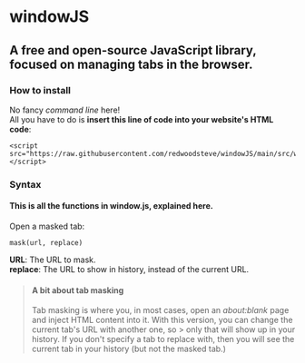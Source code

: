 # windowJS

## A free and open-source JavaScript library, focused on managing tabs in the browser.

### How to install
No fancy *command line* here! <br>
All you have to do is **insert this line of code into your website's HTML code**:
~~~
<script src="https://raw.githubusercontent.com/redwoodsteve/windowJS/main/src/window.js"></script>
~~~
### Syntax
#### This is all the functions in window.js, explained here.

Open a masked tab:
~~~
mask(url, replace)
~~~
**URL**: The URL to mask. <br>
**replace**: The URL to show in history, instead of the current URL.

> #### A bit about tab masking
> Tab masking is where you, in most cases, open an *about:blank* page and inject HTML content into it. With this version, you can change the current tab's URL with another one, so > only that will show up in your history. If you don't specify a tab to replace with, then you will see the current tab in your history (but not the masked tab.)

